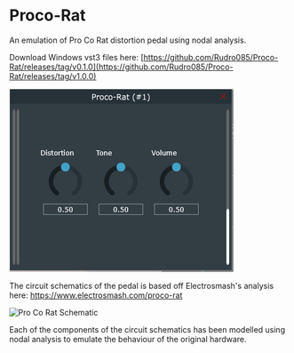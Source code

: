 # Proco-Rat

An emulation of Pro Co Rat distortion pedal using nodal analysis. 

Download Windows vst3 files here: [https://github.com/Rudro085/Proco-Rat/releases/tag/v0.1.0](https://github.com/Rudro085/Proco-Rat/releases/tag/v1.0.0)

![Plugin UI Screenshot](images/Screenshot.png)

The circuit schematics of the pedal is based off Electrosmash's analysis here: https://www.electrosmash.com/proco-rat

![Pro Co Rat Schematic](https://www.electrosmash.com/images/tech/pro-co-rat/pro-co-rat-schematic-parts.jpg)

Each of the components of the circuit schematics has been modelled using nodal analysis to emulate the behaviour of the original hardware.
